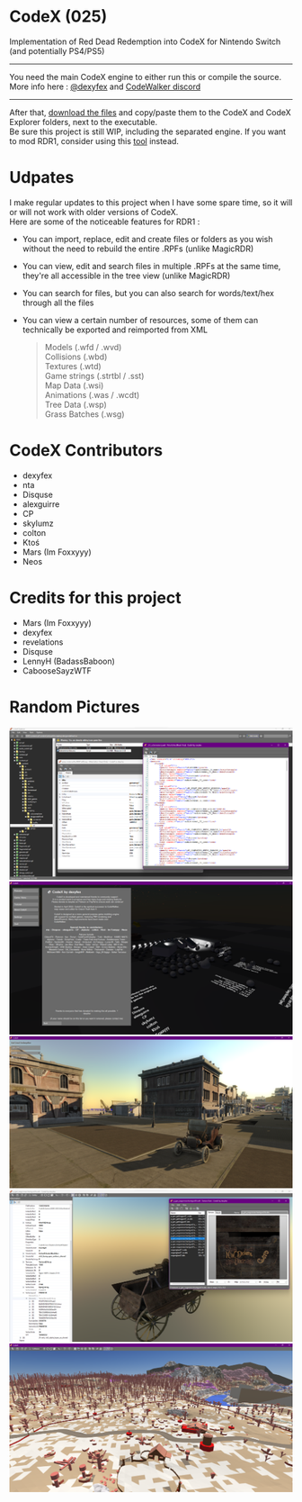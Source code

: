 # CodeX (025)

Implementation of Red Dead Redemption into CodeX for Nintendo Switch (and potentially PS4/PS5)

--------------------

You need the main CodeX engine to either run this or compile the source.     
More info here : [@dexyfex](https://www.patreon.com/dexyfex) and [CodeWalker discord](https://discord.gg/rgU4SbeR)   

--------------------             

After that, [download the files](https://github.com/Foxxyyy/CodeX.Games.RDR1/releases/latest) and copy/paste them to the CodeX and CodeX Explorer folders, next to the executable.           
Be sure this project is still WIP, including the separated engine. If you want to mod RDR1, consider using this [tool](https://github.com/Foxxyyy/Magic-RDR) instead.

# Udpates

I make regular updates to this project when I have some spare time, so it will or will not work with older versions of CodeX.            
Here are some of the noticeable features for RDR1 :
* You can import, replace, edit and create files or folders as you wish without the need to rebuild the entire .RPFs (unlike MagicRDR)
* You can view, edit and search files in multiple .RPFs at the same time, they're all accessible in the tree view (unlike MagicRDR)
* You can search for files, but you can also search for words/text/hex through all the files
* You can view a certain number of resources, some of them can technically be exported and reimported from XML

    > Models (.wfd / .wvd)                                 
    > Collisions (.wbd)                               
    > Textures (.wtd)                                           
    > Game strings (.strtbl / .sst)                                                   
    > Map Data (.wsi)                                
    > Animations (.was / .wcdt)                               
    > Tree Data (.wsp)                                                                  
    > Grass Batches (.wsg)                                                               

# CodeX Contributors
* dexyfex     
* nta      
* Disquse       
* alexguirre      
* CP      
* skylumz      
* colton      
* Ktoś      
* Mars (Im Foxxyyy)      
* Neos

# Credits for this project
* Mars (Im Foxxyyy)                              
* dexyfex                                   
* revelations                              
* Disquse                                           
* LennyH (BadassBaboon)                                     
* CabooseSayzWTF                                      

# Random Pictures
![Screenshot](Files/Properties/codex_explorer.png)
![Screenshot](Files/Properties/codex_scene_preview.png)
![Screenshot](Files/Properties/map_viewer.png)
![Screenshot](Files/Properties/model_viewer_1.png)
![Screenshot](Files/Properties/model_viewer_2.png)
